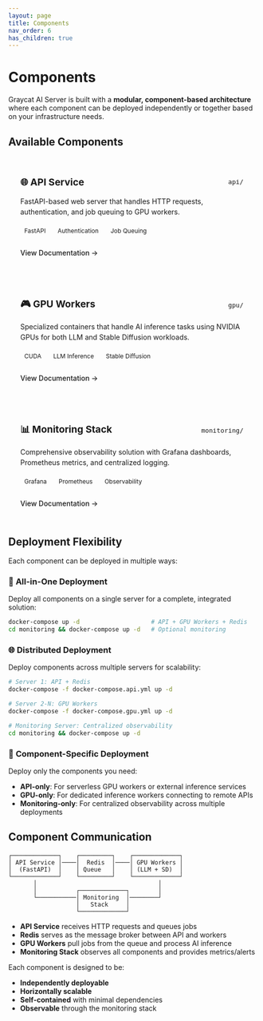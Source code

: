 ```yaml
---
layout: page
title: Components
nav_order: 6
has_children: true
---
```


# Components

Graycat AI Server is built with a **modular, component-based architecture** where each component can be deployed independently or together based on your infrastructure needs.

## Available Components

<div class="component-grid">
  <div class="component-card">
    <div class="component-header">
      <h3>🌐 API Service</h3>
      <span class="component-location">api/</span>
    </div>
    <p class="component-description">
      FastAPI-based web server that handles HTTP requests, authentication, and job queuing to GPU workers.
    </p>
    <div class="component-features">
      <span class="feature-tag">FastAPI</span>
      <span class="feature-tag">Authentication</span>
      <span class="feature-tag">Job Queuing</span>
    </div>
    <a href="{{ '/components/api-service' | relative_url }}" class="component-link">View Documentation →</a>
  </div>

  <div class="component-card">
    <div class="component-header">
      <h3>🎮 GPU Workers</h3>
      <span class="component-location">gpu/</span>
    </div>
    <p class="component-description">
      Specialized containers that handle AI inference tasks using NVIDIA GPUs for both LLM and Stable Diffusion workloads.
    </p>
    <div class="component-features">
      <span class="feature-tag">CUDA</span>
      <span class="feature-tag">LLM Inference</span>
      <span class="feature-tag">Stable Diffusion</span>
    </div>
    <a href="{{ '/components/gpu-workers' | relative_url }}" class="component-link">View Documentation →</a>
  </div>

  <div class="component-card">
    <div class="component-header">
      <h3>📊 Monitoring Stack</h3>
      <span class="component-location">monitoring/</span>
    </div>
    <p class="component-description">
      Comprehensive observability solution with Grafana dashboards, Prometheus metrics, and centralized logging.
    </p>
    <div class="component-features">
      <span class="feature-tag">Grafana</span>
      <span class="feature-tag">Prometheus</span>
      <span class="feature-tag">Observability</span>
    </div>
    <a href="{{ '/components/monitoring' | relative_url }}" class="component-link">View Documentation →</a>
  </div>
</div>

## Deployment Flexibility

Each component can be deployed in multiple ways:

### 🏢 **All-in-One Deployment**
Deploy all components on a single server for a complete, integrated solution:
```bash
docker-compose up -d                    # API + GPU Workers + Redis
cd monitoring && docker-compose up -d   # Optional monitoring
```

### 🌐 **Distributed Deployment**
Deploy components across multiple servers for scalability:
```bash
# Server 1: API + Redis
docker-compose -f docker-compose.api.yml up -d

# Server 2-N: GPU Workers
docker-compose -f docker-compose.gpu.yml up -d

# Monitoring Server: Centralized observability
cd monitoring && docker-compose up -d
```

### 🎯 **Component-Specific Deployment**
Deploy only the components you need:
- **API-only**: For serverless GPU workers or external inference services
- **GPU-only**: For dedicated inference workers connecting to remote APIs  
- **Monitoring-only**: For centralized observability across multiple deployments

## Component Communication

```
┌─────────────┐    ┌─────────┐    ┌─────────────┐
│ API Service │────│  Redis  │────│ GPU Workers │
│  (FastAPI)  │    │ Queue   │    │ (LLM + SD)  │
└─────────────┘    └─────────┘    └─────────────┘
       │                                  │
       │           ┌─────────────┐        │
       └───────────│ Monitoring  │────────┘
                   │   Stack     │
                   └─────────────┘
```

- **API Service** receives HTTP requests and queues jobs
- **Redis** serves as the message broker between API and workers
- **GPU Workers** pull jobs from the queue and process AI inference
- **Monitoring Stack** observes all components and provides metrics/alerts

Each component is designed to be:
- **Independently deployable**
- **Horizontally scalable** 
- **Self-contained** with minimal dependencies
- **Observable** through the monitoring stack

<style>
.component-grid {
  display: grid;
  grid-template-columns: repeat(auto-fit, minmax(300px, 1fr));
  gap: 2rem;
  margin: 2rem 0;
}

.component-card {
  background-color: var(--bg-secondary);
  border: 1px solid var(--border-color);
  border-radius: 8px;
  padding: 1.5rem;
  transition: all 0.3s ease;
}

.component-card:hover {
  border-color: var(--link-color);
  transform: translateY(-2px);
  box-shadow: 0 4px 12px rgba(0, 0, 0, 0.1);
}

.component-header {
  display: flex;
  justify-content: space-between;
  align-items: center;
  margin-bottom: 1rem;
}

.component-header h3 {
  margin: 0;
  color: var(--text-color);
  font-size: 1.2rem;
}

.component-location {
  background-color: var(--bg-tertiary);
  color: var(--text-muted);
  padding: 0.25rem 0.5rem;
  border-radius: 4px;
  font-size: 0.8rem;
  font-family: monospace;
}

.component-description {
  color: var(--text-secondary);
  margin-bottom: 1rem;
  line-height: 1.5;
}

.component-features {
  display: flex;
  flex-wrap: wrap;
  gap: 0.5rem;
  margin-bottom: 1.5rem;
}

.feature-tag {
  background-color: var(--bg-tertiary);
  color: var(--text-color);
  padding: 0.25rem 0.5rem;
  border-radius: 12px;
  font-size: 0.75rem;
  border: 1px solid var(--border-color);
}

.component-link {
  color: var(--link-color);
  text-decoration: none;
  font-weight: 500;
  display: inline-flex;
  align-items: center;
  gap: 0.25rem;
}

.component-link:hover {
  color: var(--link-hover);
}

@media (max-width: 768px) {
  .component-grid {
    grid-template-columns: 1fr;
    gap: 1rem;
  }
  
  .component-card {
    padding: 1rem;
  }
}
</style>